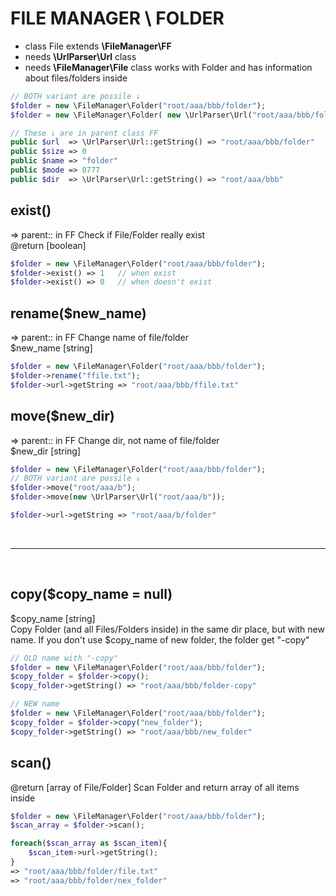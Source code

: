 # FILE MANAGER \ FOLDER
- class File extends **\FileManager\FF**
- needs **\UrlParser\Url** class
- needs **\FileManager\File** class
works with Folder and has information about files/folders inside


```php
// BOTH variant are possile ↓
$folder = new \FileManager\Folder("root/aaa/bbb/folder");
$folder = new \FileManager\Folder( new \UrlParser\Url("root/aaa/bbb/folder") );

// These ↓ are in parent class FF
public $url  => \UrlParser\Url::getString() => "root/aaa/bbb/folder"
public $size => 0
public $name => "folder"
public $mode => 0777
public $dir  => \UrlParser\Url::getString() => "root/aaa/bbb"

```

## exist()
=> parent::	in FF
Check if File/Folder really exist<br>
@return [boolean]

```php
$folder = new \FileManager\Folder("root/aaa/bbb/folder");
$folder->exist() => 1	// when exist
$folder->exist() => 0	// when doesn't exist
```


## rename($new_name)
=> parent::	in FF
Change name of file/folder<br>
$new_name [string]

```php
$folder = new \FileManager\Folder("root/aaa/bbb/folder");
$folder->rename("ffile.txt");
$folder->url->getString => "root/aaa/bbb/ffile.txt"
```

## move($new_dir)
=> parent::	in FF
Change dir, not name of file/folder<br>
$new_dir [string]

```php
$folder = new \FileManager\Folder("root/aaa/bbb/folder");
// BOTH variant are possile ↓
$folder->move("root/aaa/b");
$folder->move(new \UrlParser\Url("root/aaa/b"));

$folder->url->getString => "root/aaa/b/folder"
```



<br>
<hr>
<br>


## copy($copy_name = null)
$copy_name [string]<br>
Copy Folder (and all Files/Folders inside) in the same dir place, but with new name. If you don't use $copy_name of new folder, the folder get "-copy"

```php
// OLD name with "-copy"
$folder = new \FileManager\Folder("root/aaa/bbb/folder");
$copy_folder = $folder->copy();
$copy_folder->getString() => "root/aaa/bbb/folder-copy"

// NEW name
$folder = new \FileManager\Folder("root/aaa/bbb/folder");
$copy_folder = $folder->copy("new_folder");
$copy_folder->getString() => "root/aaa/bbb/new_folder"
```



## scan()
@return [array of File/Folder]
Scan Folder and return array of all items inside

```php
$folder = new \FileManager\Folder("root/aaa/bbb/folder");
$scan_array = $folder->scan();

foreach($scan_array as $scan_item){
	$scan_item->url->getString();
}
=> "root/aaa/bbb/folder/file.txt"
=> "root/aaa/bbb/folder/nex_folder"
```
